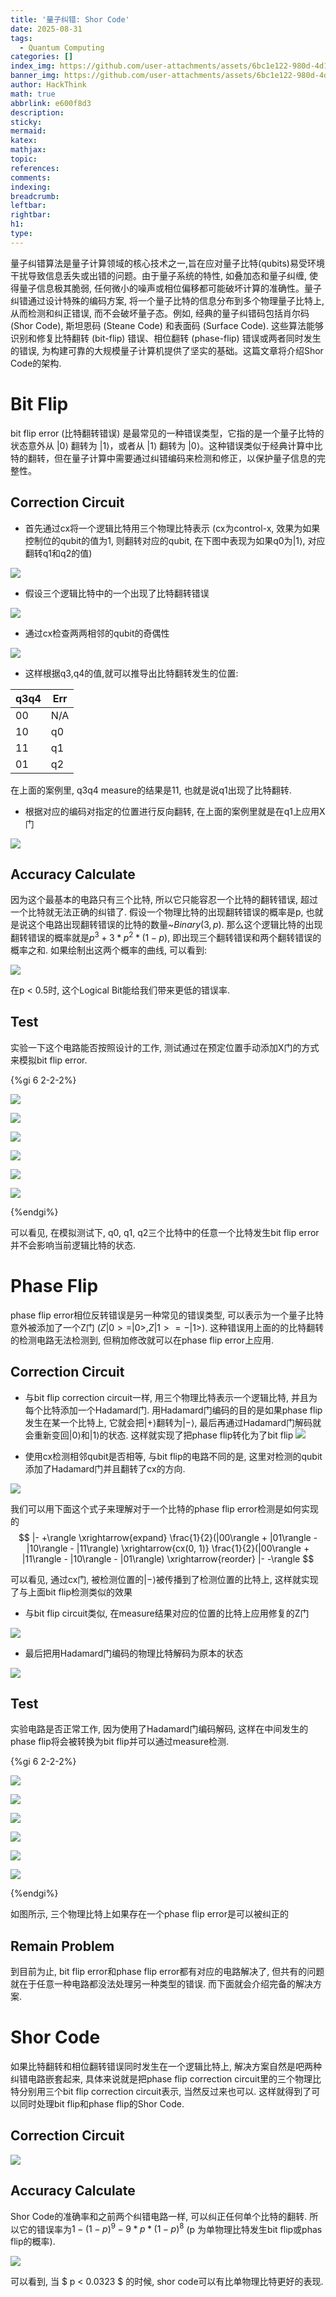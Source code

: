 ```yaml
---
title: '量子纠错: Shor Code'
date: 2025-08-31
tags:
  - Quantum Computing
categories: []
index_img: https://github.com/user-attachments/assets/6bc1e122-980d-4d1d-906f-2a8172251279
banner_img: https://github.com/user-attachments/assets/6bc1e122-980d-4d1d-906f-2a8172251279
author: HackThink
math: true
abbrlink: e600f8d3
description:
sticky:
mermaid:
katex:
mathjax:
topic:
references:
comments:
indexing:
breadcrumb:
leftbar:
rightbar:
h1:
type:
---
```

量子纠错算法是量子计算领域的核心技术之一,旨在应对量子比特(qubits)易受环境干扰导致信息丢失或出错的问题。由于量子系统的特性, 如叠加态和量子纠缠, 使得量子信息极其脆弱, 任何微小的噪声或相位偏移都可能破坏计算的准确性。量子纠错通过设计特殊的编码方案, 将一个量子比特的信息分布到多个物理量子比特上, 从而检测和纠正错误, 而不会破坏量子态。例如, 经典的量子纠错码包括肖尔码 (Shor Code), 斯坦恩码 (Steane Code) 和表面码 (Surface Code). 这些算法能够识别和修复比特翻转 (bit-flip) 错误、相位翻转 (phase-flip) 错误或两者同时发生的错误, 为构建可靠的大规模量子计算机提供了坚实的基础。这篇文章将介绍Shor Code的架构.

# Bit Flip

bit flip error (比特翻转错误) 是最常见的一种错误类型，它指的是一个量子比特的状态意外从 $|0\rangle$ 翻转为 $|1\rangle$，或者从 $|1\rangle$ 翻转为 $|0\rangle$。这种错误类似于经典计算中比特的翻转，但在量子计算中需要通过纠错编码来检测和修正，以保护量子信息的完整性。

## Correction Circuit

+ 首先通过cx将一个逻辑比特用三个物理比特表示 (cx为control-x, 效果为如果控制位的qubit的值为1, 则翻转对应的qubit, 在下图中表现为如果q0为$|1\rangle$, 对应翻转q1和q2的值)

![](/9fafab4b-f7f8-4815-8500-599576ae1f1f.png)

+ 假设三个逻辑比特中的一个出现了比特翻转错误

![](/45b58c05-d21f-4a36-9f33-671196ff3b3a.png)

+ 通过cx检查两两相邻的qubit的奇偶性

![](/d7264dce-dfce-4b61-b271-6fa0cbc19d94.png)

+ 这样根据q3,q4的值,就可以推导出比特翻转发生的位置:

| q3q4 |  Err  |
|------|-------|
|  00  |  N/A  |
|  10  |  q0   |
|  11  |  q1   |
|  01  |  q2   |

在上面的案例里, q3q4 measure的结果是11, 也就是说q1出现了比特翻转.

+ 根据对应的编码对指定的位置进行反向翻转, 在上面的案例里就是在q1上应用X门

![](/量子纠错-Shor-Code/42e3e338-4727-4dd9-ab54-b5114bb509d5.png)

## Accuracy Calculate

因为这个最基本的电路只有三个比特, 所以它只能容忍一个比特的翻转错误, 超过一个比特就无法正确的纠错了. 假设一个物理比特的出现翻转错误的概率是p, 也就是说这个电路出现翻转错误的比特的数量~$Binary(3, p)$. 那么这个逻辑比特的出现翻转错误的概率就是$p^3 + 3 * p ^ 2 * (1 - p)$, 即出现三个翻转错误和两个翻转错误的概率之和. 如果绘制出这两个概率的曲线, 可以看到:

![](/量子纠错-Shor-Code/image_2025-01-08_10-14-29.png)

在p < 0.5时, 这个Logical Bit能给我们带来更低的错误率.

## Test

实验一下这个电路能否按照设计的工作, 测试通过在预定位置手动添加X门的方式来模拟bit flip error.

{%gi 6 2-2-2%}

![](/量子纠错-Shor-Code/d9c3ff0e-5556-4b29-8740-4df0e9c50cfc.png)

![](/量子纠错-Shor-Code/a531af4b-85af-4bab-ad57-b0bc44aa41c1.png)

![](/量子纠错-Shor-Code/76f9a782-3363-4f27-8c8f-763305a4802a.png)

![](/量子纠错-Shor-Code/a531af4b-85af-4bab-ad57-b0bc44aa41c1.png)

![](/量子纠错-Shor-Code/e0a0c764-909a-4ff1-8342-99f26597c7ee.png)

![](/量子纠错-Shor-Code/a531af4b-85af-4bab-ad57-b0bc44aa41c1.png)

{%endgi%}

可以看见, 在模拟测试下, q0, q1, q2三个比特中的任意一个比特发生bit flip error并不会影响当前逻辑比特的状态.

# Phase Flip

phase flip error相位反转错误是另一种常见的错误类型, 可以表示为一个量子比特意外被添加了一个Z门 ($Z|0> = |0>, Z|1> = -|1>$).
这种错误用上面的的比特翻转的检测电路无法检测到, 但稍加修改就可以在phase flip error上应用.

## Correction Circuit

+ 与bit flip correction circuit一样, 用三个物理比特表示一个逻辑比特, 并且为每个比特添加一个Hadamard门. 用Hadamard门编码的目的是如果phase flip发生在某一个比特上, 它就会把$|+\rangle$翻转为$|-\rangle$, 最后再通过Hadamard门解码就会重新变回$|0\rangle$和$|1\rangle$的状态. 这样就实现了把phase flip转化为了bit flip
![](/量子纠错-Shor-Code/41ff177e-2348-4be0-b561-467ab134d3f3.png)

+ 使用cx检测相邻qubit是否相等, 与bit flip的电路不同的是, 这里对检测的qubit添加了Hadamard门并且翻转了cx的方向.

![](/量子纠错-Shor-Code/d6146133-e052-4969-ad0a-a0e178114040.png)

我们可以用下面这个式子来理解对于一个比特的phase flip error检测是如何实现的
$$
|- +\rangle \xrightarrow{expand}
\frac{1}{2}(|00\rangle + |01\rangle - |10\rangle - |11\rangle)
\xrightarrow{cx(0, 1)} \frac{1}{2}(|00\rangle + |11\rangle - |10\rangle - |01\rangle)
\xrightarrow{reorder} |- -\rangle
$$

可以看见, 通过cx门, 被检测位置的$|-\rangle$被传播到了检测位置的比特上, 这样就实现了与上面bit flip检测类似的效果

+ 与bit flip circuit类似, 在measure结果对应的位置的比特上应用修复的Z门

![](/量子纠错-Shor-Code/8778f677-f027-47f7-bb13-c9f1d7ca98b1.png)

+ 最后把用Hadamard门编码的物理比特解码为原本的状态

![](/量子纠错-Shor-Code/7e19b997-e7cd-4c9c-abd0-7f162172c633.png)

## Test

实验电路是否正常工作, 因为使用了Hadamard门编码解码, 这样在中间发生的phase flip将会被转换为bit flip并可以通过measure检测.

{%gi 6 2-2-2%}

![](/量子纠错-Shor-Code/9cc9d438-c438-46ee-a2a5-3921aa4b18aa.png)

![](/量子纠错-Shor-Code/a531af4b-85af-4bab-ad57-b0bc44aa41c1.png)

![](/量子纠错-Shor-Code/c6e37afa-84e2-4ae7-9bdb-c88a9406de39.png)

![](/量子纠错-Shor-Code/a531af4b-85af-4bab-ad57-b0bc44aa41c1.png)

![](/量子纠错-Shor-Code/523bc553-fbe9-4f6c-97b6-edac3cf5d0c3.png)

![](/量子纠错-Shor-Code/a531af4b-85af-4bab-ad57-b0bc44aa41c1.png)

{%endgi%}

如图所示, 三个物理比特上如果存在一个phase flip error是可以被纠正的

## Remain Problem

到目前为止, bit flip error和phase flip error都有对应的电路解决了, 但共有的问题就在于任意一种电路都没法处理另一种类型的错误. 而下面就会介绍完备的解决方案.

# Shor Code

如果比特翻转和相位翻转错误同时发生在一个逻辑比特上, 解决方案自然是吧两种纠错电路嵌套起来, 具体来说就是把phase flip correction circuit里的三个物理比特分别用三个bit flip correction circuit表示, 当然反过来也可以.
这样就得到了可以同时处理bit flip和phase flip的Shor Code.

## Correction Circuit

![](/量子纠错-Shor-Code/2e3b9efd-0e2e-4f8f-8113-b061bec9f8c3.png)

## Accuracy Calculate

Shor Code的准确率和之前两个纠错电路一样, 可以纠正任何单个比特的翻转. 所以它的错误率为$1 - (1 - p) ^ 9 - 9 * p * (1 - p) ^ 8$ (p 为单物理比特发生bit flip或phas flip的概率).

 ![](/量子纠错-Shor-Code/image_2025-01-13_10-29-18.png)

可以看到, 当 $ p < 0.0323 $ 的时候, shor code可以有比单物理比特更好的表现.
